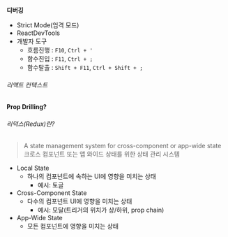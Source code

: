 **디버깅**
- Strict Mode(엄격 모드)
- ReactDevTools
- 개발자 도구
	- 흐름진행 : `F10`, `Ctrl + '`
	- 함수진입 : `F11`, `Ctrl + ;`
	- 함수탈출 : `Shift + F11`, `Ctrl + Shift + ;`
###### 리액트 컨텍스트
**Prop Drilling?**


###### 리덕스(Redux)란?
> A state management system for cross-component or app-wide state
> 크로스 컴포넌트 또는 앱 와이드 상태를 위한 상태 관리 시스템

- Local State
	- 하나의 컴포넌트에 속하는 UI에 영향을 미치는 상태
		- 예시: 토글
- Cross-Component State
	- 다수의 컴포넌트 UI에 영향을 미치는 상태 
		- 예시: 모달(트리거의 위치가 상/하위, prop chain)
- App-Wide State
	- 모든 컴포넌트에 영향을 미치는 상태